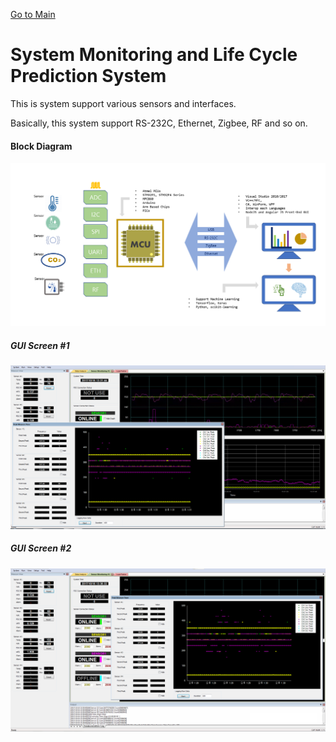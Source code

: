 [Go to Main](readme.md)

# System Monitoring and Life Cycle Prediction System

This is system support various sensors and interfaces.

Basically, this system support RS-232C, Ethernet, Zigbee, RF and so on.


#### Block Diagram ####
![](/images/SensorLoggingSystemBD.png)

##### GUI Screen #1 #####
![](/images/SensorLoggingSystem.png)

##### GUI Screen #2 #####
![](/images/SensorLoggingSystem2.png)
